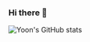 ### Hi there 👋

![Yoon's GitHub stats](https://github-readme-stats.vercel.app/api?username=YoonkyungKim&show_icons=true&theme=nightowl)

<!--
**YoonkyungKim/YoonkyungKim** is a ✨ _special_ ✨ repository because its `README.md` (this file) appears on your GitHub profile.

Here are some ideas to get you started:

- 🔭 I’m currently working on ...
- 🌱 I’m currently learning ...
- 👯 I’m looking to collaborate on ...
- 🤔 I’m looking for help with ...
- 💬 Ask me about ...
- 📫 How to reach me: ...
- 😄 Pronouns: ...
- ⚡ Fun fact: ...
-->
